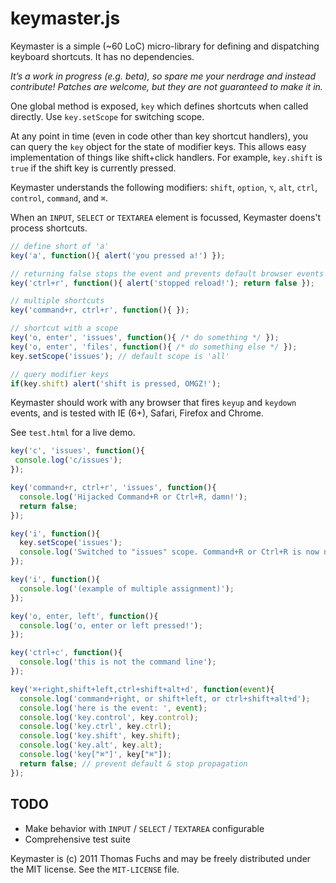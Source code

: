 # keymaster.js

Keymaster is a simple (~60 LoC) micro-library for defining and 
dispatching keyboard shortcuts. It has no dependencies.

*It’s a work in progress (e.g. beta), so spare me your nerdrage and instead
contribute! Patches are welcome, but they are not guaranteed to make
it in.*

One global method is exposed, `key` which defines shortcuts when
called directly. Use `key.setScope` for switching scope.

At any point in time (even in code other than key shortcut handlers),
you can query the `key` object for the state of modifier keys. This
allows easy implementation of things like shift+click handlers. For example, 
`key.shift` is `true` if the shift key is currently pressed.

Keymaster understands the following modifiers:
`shift`, `option`, `⌥`, `alt`, `ctrl`, `control`, `command`, and `⌘`.

When an `INPUT`, `SELECT` or `TEXTAREA` element is focussed, Keymaster
doens't process shortcuts.

```javascript
// define short of 'a'
key('a', function(){ alert('you pressed a!') });

// returning false stops the event and prevents default browser events
key('ctrl+r', function(){ alert('stopped reload!'); return false });

// multiple shortcuts
key('command+r, ctrl+r', function(){ });

// shortcut with a scope
key('o, enter', 'issues', function(){ /* do something */ });
key('o, enter', 'files', function(){ /* do something else */ });
key.setScope('issues'); // default scope is 'all'

// query modifier keys
if(key.shift) alert('shift is pressed, OMGZ!');
```

Keymaster should work with any browser that fires `keyup` and `keydown` events, 
and is tested with IE (6+), Safari, Firefox and Chrome.

See `test.html` for a live demo.

```javascript
key('c', 'issues', function(){
 console.log('c/issues');
});

key('command+r, ctrl+r', 'issues', function(){
  console.log('Hijacked Command+R or Ctrl+R, damn!');
  return false;
});

key('i', function(){
  key.setScope('issues');
  console.log('Switched to "issues" scope. Command+R or Ctrl+R is now no longer reloading...');
});

key('i', function(){
  console.log('(example of multiple assignment)');
});

key('o, enter, left', function(){
  console.log('o, enter or left pressed!');
});

key('ctrl+c', function(){
  console.log('this is not the command line');
});

key('⌘+right,shift+left,ctrl+shift+alt+d', function(event){
  console.log('command+right, or shift+left, or ctrl+shift+alt+d');
  console.log('here is the event: ', event);
  console.log('key.control', key.control);
  console.log('key.ctrl', key.ctrl);
  console.log('key.shift', key.shift);
  console.log('key.alt', key.alt);
  console.log('key["⌘"]', key["⌘"]);
  return false; // prevent default & stop propagation
});
```

## TODO
 
* Make behavior with `INPUT` / `SELECT` / `TEXTAREA` configurable
* Comprehensive test suite

Keymaster is (c) 2011 Thomas Fuchs and may be freely distributed under the MIT license.
See the `MIT-LICENSE` file.
